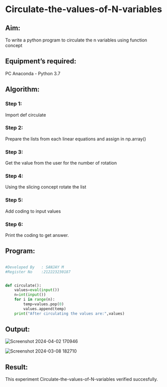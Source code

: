 # Circulate-the-values-of-N-variables
## Aim:
To write a python program to circulate the n variables using function concept
## Equipment’s required:
PC
Anaconda - Python 3.7
## Algorithm: 
### Step 1: 
Import def circulate
### Step 2: 
Prepare the lists from each linear equations and assign in np.array()
### Step 3: 
Get the value from the user for the number of rotation
### Step 4: 
Using the slicing concept rotate the list
### Step 5: 
Add coding to input values
### Step 6: 
Print the coding to get answer.

## Program:
```python

#Developed By   : SANJAY M
#Register No    :212223230187


def circulate():
    values=eval(input())
    n=int(input())
    for i in range(n):
        temp=values.pop(0)
        values.append(temp)
    print("After circulating the values are:",values)
```

## Output:
![Screenshot 2024-04-02 170946](https://github.com/sanjayofficial2005/Circulate-the-values-of-N-variables/assets/148048602/e166ac84-711b-462a-ad04-6f8193e4ac4f)

![Screenshot 2024-03-08 182710](https://github.com/sanjayofficial2005/Circulate-the-values-of-N-variables/assets/148048602/e5cb95af-1bcd-47c3-9ad7-a1a37890cf19)


## Result:
This experiment Circulate-the-values-of-N-variables verified succesfully.
